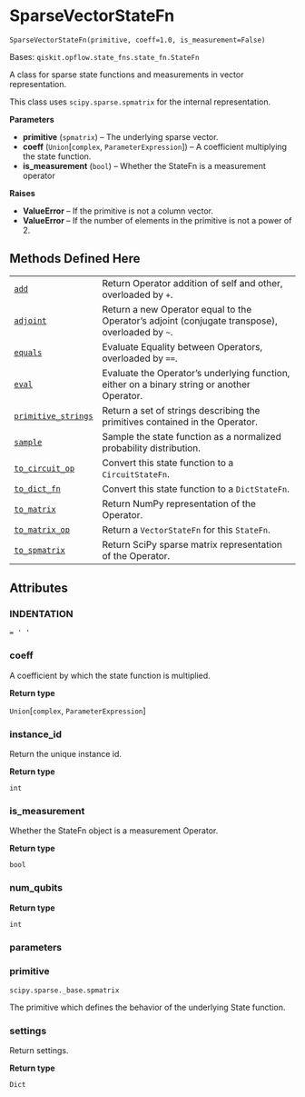 # SparseVectorStateFn



`SparseVectorStateFn(primitive, coeff=1.0, is_measurement=False)`

Bases: `qiskit.opflow.state_fns.state_fn.StateFn`

A class for sparse state functions and measurements in vector representation.

This class uses `scipy.sparse.spmatrix` for the internal representation.

**Parameters**

*   **primitive** (`spmatrix`) – The underlying sparse vector.
*   **coeff** (`Union`\[`complex`, `ParameterExpression`]) – A coefficient multiplying the state function.
*   **is\_measurement** (`bool`) – Whether the StateFn is a measurement operator

**Raises**

*   **ValueError** – If the primitive is not a column vector.
*   **ValueError** – If the number of elements in the primitive is not a power of 2.

## Methods Defined Here

|                                                                                                                                                                                                                    |                                                                                                 |
| ------------------------------------------------------------------------------------------------------------------------------------------------------------------------------------------------------------------ | ----------------------------------------------------------------------------------------------- |
| [`add`](qiskit.opflow.state_fns.SparseVectorStateFn.add#qiskit.opflow.state_fns.SparseVectorStateFn.add "qiskit.opflow.state_fns.SparseVectorStateFn.add")                                                         | Return Operator addition of self and other, overloaded by `+`.                                  |
| [`adjoint`](qiskit.opflow.state_fns.SparseVectorStateFn.adjoint#qiskit.opflow.state_fns.SparseVectorStateFn.adjoint "qiskit.opflow.state_fns.SparseVectorStateFn.adjoint")                                         | Return a new Operator equal to the Operator’s adjoint (conjugate transpose), overloaded by `~`. |
| [`equals`](qiskit.opflow.state_fns.SparseVectorStateFn.equals#qiskit.opflow.state_fns.SparseVectorStateFn.equals "qiskit.opflow.state_fns.SparseVectorStateFn.equals")                                             | Evaluate Equality between Operators, overloaded by `==`.                                        |
| [`eval`](qiskit.opflow.state_fns.SparseVectorStateFn.eval#qiskit.opflow.state_fns.SparseVectorStateFn.eval "qiskit.opflow.state_fns.SparseVectorStateFn.eval")                                                     | Evaluate the Operator’s underlying function, either on a binary string or another Operator.     |
| [`primitive_strings`](qiskit.opflow.state_fns.SparseVectorStateFn.primitive_strings#qiskit.opflow.state_fns.SparseVectorStateFn.primitive_strings "qiskit.opflow.state_fns.SparseVectorStateFn.primitive_strings") | Return a set of strings describing the primitives contained in the Operator.                    |
| [`sample`](qiskit.opflow.state_fns.SparseVectorStateFn.sample#qiskit.opflow.state_fns.SparseVectorStateFn.sample "qiskit.opflow.state_fns.SparseVectorStateFn.sample")                                             | Sample the state function as a normalized probability distribution.                             |
| [`to_circuit_op`](qiskit.opflow.state_fns.SparseVectorStateFn.to_circuit_op#qiskit.opflow.state_fns.SparseVectorStateFn.to_circuit_op "qiskit.opflow.state_fns.SparseVectorStateFn.to_circuit_op")                 | Convert this state function to a `CircuitStateFn`.                                              |
| [`to_dict_fn`](qiskit.opflow.state_fns.SparseVectorStateFn.to_dict_fn#qiskit.opflow.state_fns.SparseVectorStateFn.to_dict_fn "qiskit.opflow.state_fns.SparseVectorStateFn.to_dict_fn")                             | Convert this state function to a `DictStateFn`.                                                 |
| [`to_matrix`](qiskit.opflow.state_fns.SparseVectorStateFn.to_matrix#qiskit.opflow.state_fns.SparseVectorStateFn.to_matrix "qiskit.opflow.state_fns.SparseVectorStateFn.to_matrix")                                 | Return NumPy representation of the Operator.                                                    |
| [`to_matrix_op`](qiskit.opflow.state_fns.SparseVectorStateFn.to_matrix_op#qiskit.opflow.state_fns.SparseVectorStateFn.to_matrix_op "qiskit.opflow.state_fns.SparseVectorStateFn.to_matrix_op")                     | Return a `VectorStateFn` for this `StateFn`.                                                    |
| [`to_spmatrix`](qiskit.opflow.state_fns.SparseVectorStateFn.to_spmatrix#qiskit.opflow.state_fns.SparseVectorStateFn.to_spmatrix "qiskit.opflow.state_fns.SparseVectorStateFn.to_spmatrix")                         | Return SciPy sparse matrix representation of the Operator.                                      |

## Attributes



### INDENTATION

`= ' '`



### coeff

A coefficient by which the state function is multiplied.

**Return type**

`Union`\[`complex`, `ParameterExpression`]



### instance\_id

Return the unique instance id.

**Return type**

`int`



### is\_measurement

Whether the StateFn object is a measurement Operator.

**Return type**

`bool`



### num\_qubits

**Return type**

`int`



### parameters



### primitive

`scipy.sparse._base.spmatrix`

The primitive which defines the behavior of the underlying State function.



### settings

Return settings.

**Return type**

`Dict`
